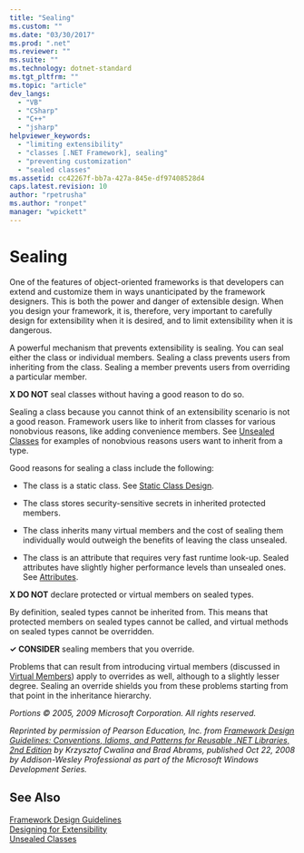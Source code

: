 ```yaml
---
title: "Sealing"
ms.custom: ""
ms.date: "03/30/2017"
ms.prod: ".net"
ms.reviewer: ""
ms.suite: ""
ms.technology: dotnet-standard
ms.tgt_pltfrm: ""
ms.topic: "article"
dev_langs: 
  - "VB"
  - "CSharp"
  - "C++"
  - "jsharp"
helpviewer_keywords: 
  - "limiting extensibility"
  - "classes [.NET Framework], sealing"
  - "preventing customization"
  - "sealed classes"
ms.assetid: cc42267f-bb7a-427a-845e-df97408528d4
caps.latest.revision: 10
author: "rpetrusha"
ms.author: "ronpet"
manager: "wpickett"
---
```

# Sealing
One of the features of object-oriented frameworks is that developers can extend and customize them in ways unanticipated by the framework designers. This is both the power and danger of extensible design. When you design your framework, it is, therefore, very important to carefully design for extensibility when it is desired, and to limit extensibility when it is dangerous.  
  
 A powerful mechanism that prevents extensibility is sealing. You can seal either the class or individual members. Sealing a class prevents users from inheriting from the class. Sealing a member prevents users from overriding a particular member.  
  
 **X DO NOT** seal classes without having a good reason to do so.  
  
 Sealing a class because you cannot think of an extensibility scenario is not a good reason. Framework users like to inherit from classes for various nonobvious reasons, like adding convenience members. See [Unsealed Classes](../../../docs/standard/design-guidelines/unsealed-classes.md) for examples of nonobvious reasons users want to inherit from a type.  
  
 Good reasons for sealing a class include the following:  
  
-   The class is a static class. See [Static Class Design](../../../docs/standard/design-guidelines/static-class.md).  
  
-   The class stores security-sensitive secrets in inherited protected members.  
  
-   The class inherits many virtual members and the cost of sealing them individually would outweigh the benefits of leaving the class unsealed.  
  
-   The class is an attribute that requires very fast runtime look-up. Sealed attributes have slightly higher performance levels than unsealed ones. See [Attributes](../../../docs/standard/design-guidelines/attributes.md).  
  
 **X DO NOT** declare protected or virtual members on sealed types.  
  
 By definition, sealed types cannot be inherited from. This means that protected members on sealed types cannot be called, and virtual methods on sealed types cannot be overridden.  
  
 **✓ CONSIDER** sealing members that you override.  
  
 Problems that can result from introducing virtual members (discussed in [Virtual Members](../../../docs/standard/design-guidelines/virtual-members.md)) apply to overrides as well, although to a slightly lesser degree. Sealing an override shields you from these problems starting from that point in the inheritance hierarchy.  
  
 *Portions © 2005, 2009 Microsoft Corporation. All rights reserved.*  
  
 *Reprinted by permission of Pearson Education, Inc. from [Framework Design Guidelines: Conventions, Idioms, and Patterns for Reusable .NET Libraries, 2nd Edition](http://www.informit.com/store/framework-design-guidelines-conventions-idioms-and-9780321545619) by Krzysztof Cwalina and Brad Abrams, published Oct 22, 2008 by Addison-Wesley Professional as part of the Microsoft Windows Development Series.*  
  
## See Also  
 [Framework Design Guidelines](../../../docs/standard/design-guidelines/index.md)   
 [Designing for Extensibility](../../../docs/standard/design-guidelines/designing-for-extensibility.md)   
 [Unsealed Classes](../../../docs/standard/design-guidelines/unsealed-classes.md)
